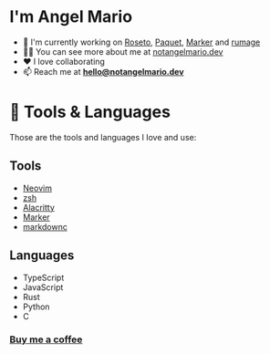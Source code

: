 # I'm Angel Mario

- 🔭 I'm currently working on [Roseto](https://roseto.dev), [Paquet](https://paquet.app), [Marker](https://github.com/notangelmario/marker) and [rumage](https://github.com/notangelmario/rumage)
- 👨‍💻 You can see more about me at [notangelmario.dev](https://notangelmario.dev)
- ❤️ I love collaborating
- 📫 Reach me at **hello@notangelmario.dev**

# 🧰 Tools & Languages

Those are the tools and languages I love and use:

## Tools
* [Neovim](https://neovim.io/)
* [zsh](https://www.zsh.org/)
* [Alacritty](https://alacritty.org/)
* [Marker](https://github.com/notangelmario/marker)
* [markdownc](https://github.com/notangelmario/markdownc)

## Languages
* TypeScript
* JavaScript
* Rust
* Python
* C

### [Buy me a coffee](https://buymeacoffee.com/notangelmario)
